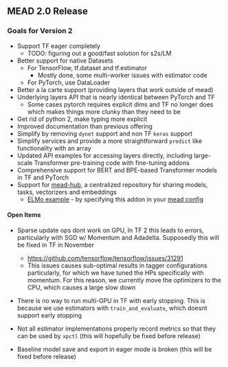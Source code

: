 ## MEAD 2.0 Release

### Goals for Version 2

- Support TF eager completely
  - TODO: figuring out a good/fast solution for s2s/LM
- Better support for native Datasets
  - For TensorFlow, tf.dataset and tf.estimator
    - Mostly done, some multi-worker issues with estimator code
  - For PyTorch, use DataLoader
- Better a la carte support (providing layers that work outside of mead)
- Underlying layers API that is nearly identical between PyTorch and TF
  - Some cases pytorch requires explicit dims and TF no longer does which makes things more clunky than they need to be
- Get rid of python 2, make typing more explicit
- Improved documentation than previous offering
- Simplify by removing `dynet` support and non TF `keras` support
- Simplify services and provide a more straightforward `predict` like functionality with an array
- Updated API examples for accessing layers directly, including large-scale Transformer pre-training code with fine-tuning addons
- Comprehensive support for BERT and BPE-based Transformer models in TF and PyTorch
- Support for [mead-hub](https://github.com/mead-ml/hub), a centralized repository for sharing models, tasks, vectorizers and embeddings
  - [ELMo example](https://github.com/mead-ml/hub/blob/master/v1/addons/embed_elmo_tf.py) - by specifying this addon in your [mead config](https://github.com/dpressel/mead-baseline/blob/feature/v2/mead/config/sst2-elmo-eh.json)

#### Open Items

- Sparse update ops dont work on GPU, In TF 2 this leads to errors, particularly with SGD w/ Momentum and Adadelta.  Supposedly this will be fixed in TF in November
  - https://github.com/tensorflow/tensorflow/issues/31291
  - This issues causes sub-optimal results in tagger configurations particularly, for which we have tuned the HPs specifically with momentum.  For this reason, we currently move the optimizers to the CPU, which causes a large slow down
- There is no way to run multi-GPU in TF with early stopping.  This is because we use estimators with `train_and_evaluate`, which doesnt support early stopping

- Not all estimator implementations properly record metrics so that they can be used by `xpctl` (this will hopefully be fixed before release)

- Baseline model save and export in eager mode is broken (this will be fixed before release)

